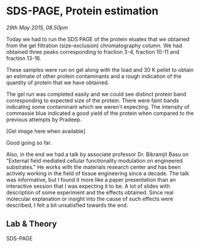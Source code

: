 SDS-PAGE, Protein estimation
============================

*29th May 2015, 08.50pm*

Today we had to run the SDS PAGE of the protein eluates that we obtained from
the gel filtration (size-exclusion) chromatography column. We had obtained three
peaks corresponding to fraction 3-4, fraction 10-11 and fraction 13-16.

These samples were run on gel along with the load and 30 K pellet to obtain
an estimate of other protein contaminants and a rough indication of the
quantity of protein that we have obtained.

The gel run was completed easily and we could see distinct protein band
corresponding to expected size of the protein. There were faint bands
indicating some contaminant which we weren't expecting. The intensity of
commassie blue indicated a good yield of the protein when compared to the
previous attempts by Pradeep.

[Gel image here when available]

Good going so far.

Also, in the end we had a talk by associate professor Dr. Bikramjit Basu on
"External field mediated cellular functionality modulation on engineered
substrates." He works with the materials research center and has been actively
working in the field of tissue engineering since a decade. The talk was
informative, but I found it more like a paper presentation than an interactive
session that I was expecting it to be. A lot of slides with description of
some experiment and the effects obtained. Since real molecular explanation
or insight into the cause of such effects were described, I felt a bit
unsatisfied towards the end.


Lab & Theory
------------

SDS-PAGE

